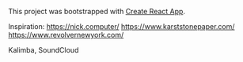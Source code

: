 This project was bootstrapped with [Create React App](https://github.com/facebook/create-react-app).

Inspiration:
https://nick.computer/
https://www.karststonepaper.com/
https://www.revolvernewyork.com/

Kalimba, SoundCloud
